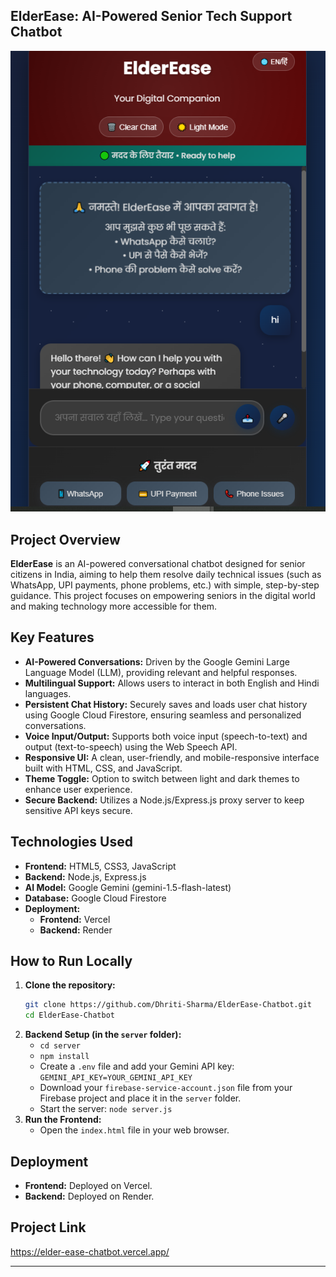## ElderEase: AI-Powered Senior Tech Support Chatbot
![ElderEase Chatbot Screenshot - An example screenshot of the ElderEase Chatbot](Screenshot(6296).png)

## Project Overview

**ElderEase** is an AI-powered conversational chatbot designed for senior citizens in India, aiming to help them resolve daily technical issues (such as WhatsApp, UPI payments, phone problems, etc.) with simple, step-by-step guidance. This project focuses on empowering seniors in the digital world and making technology more accessible for them.

## Key Features

* **AI-Powered Conversations:** Driven by the Google Gemini Large Language Model (LLM), providing relevant and helpful responses.
* **Multilingual Support:** Allows users to interact in both English and Hindi languages.
* **Persistent Chat History:** Securely saves and loads user chat history using Google Cloud Firestore, ensuring seamless and personalized conversations.
* **Voice Input/Output:** Supports both voice input (speech-to-text) and output (text-to-speech) using the Web Speech API.
* **Responsive UI:** A clean, user-friendly, and mobile-responsive interface built with HTML, CSS, and JavaScript.
* **Theme Toggle:** Option to switch between light and dark themes to enhance user experience.
* **Secure Backend:** Utilizes a Node.js/Express.js proxy server to keep sensitive API keys secure.

## Technologies Used

* **Frontend:** HTML5, CSS3, JavaScript
* **Backend:** Node.js, Express.js
* **AI Model:** Google Gemini (gemini-1.5-flash-latest)
* **Database:** Google Cloud Firestore
* **Deployment:**
    * **Frontend:** Vercel
    * **Backend:** Render

## How to Run Locally

1.  **Clone the repository:**
    ```bash
    git clone https://github.com/Dhriti-Sharma/ElderEase-Chatbot.git
    cd ElderEase-Chatbot
    ```
2.  **Backend Setup (in the `server` folder):**
    * `cd server`
    * `npm install`
    * Create a `.env` file and add your Gemini API key: `GEMINI_API_KEY=YOUR_GEMINI_API_KEY`
    * Download your `firebase-service-account.json` file from your Firebase project and place it in the `server` folder.
    * Start the server: `node server.js`
3.  **Run the Frontend:**
    * Open the `index.html` file in your web browser.

## Deployment

* **Frontend:** Deployed on Vercel.
* **Backend:** Deployed on Render.

## Project Link
https://elder-ease-chatbot.vercel.app/

---
